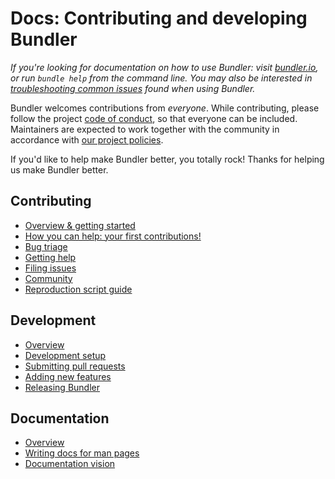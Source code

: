 # Docs: Contributing and developing Bundler

_If you're looking for documentation on how to use Bundler: visit [bundler.io](https://bundler.io/), or run `bundle help` from the command line. You may also be interested in [troubleshooting common issues](TROUBLESHOOTING.md) found when using Bundler._

Bundler welcomes contributions from *everyone*. While contributing, please follow the project [code of conduct](https://bundler.io/conduct.html), so that everyone can be included. Maintainers are expected to work together with the community in accordance with [our project policies](POLICIES.md).

If you'd like to help make Bundler better, you totally rock! Thanks for helping us make Bundler better.

## Contributing

* [Overview & getting started](contributing/README.md)
* [How you can help: your first contributions!](contributing/HOW_YOU_CAN_HELP.md)
* [Bug triage](contributing/BUG_TRIAGE.md)
* [Getting help](contributing/GETTING_HELP.md)
* [Filing issues](contributing/ISSUES.md)
* [Community](contributing/COMMUNITY.md)
* [Reproduction script guide](/bundler/doc/contributing/REPRODUCTION_SCRIPT_GUIDE.md)

## Development

* [Overview](development/README.md)
* [Development setup](development/SETUP.md)
* [Submitting pull requests](development/PULL_REQUESTS.md)
* [Adding new features](development/NEW_FEATURES.md)
* [Releasing Bundler](development/RELEASING.md)

## Documentation

* [Overview](documentation/README.md)
* [Writing docs for man pages](documentation/WRITING.md)
* [Documentation vision](documentation/VISION.md)

